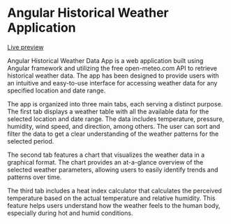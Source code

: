 # Angular Historical Weather Application
[Live preview](https://zippy-youtiao-f13f56.netlify.app)

Angular Historical Weather Data App is a web application built using Angular framework and utilizing the free open-meteo.com API to retrieve historical weather data. The app has been designed to provide users with an intuitive and easy-to-use interface for accessing weather data for any specified location and date range.

The app is organized into three main tabs, each serving a distinct purpose. The first tab displays a weather table with all the available data for the selected location and date range. The data includes temperature, pressure, humidity, wind speed, and direction, among others. The user can sort and filter the data to get a clear understanding of the weather patterns for the selected period.

The second tab features a chart that visualizes the weather data in a graphical format. The chart provides an at-a-glance overview of the selected weather parameters, allowing users to easily identify trends and patterns over time.

The third tab includes a heat index calculator that calculates the perceived temperature based on the actual temperature and relative humidity. This feature helps users understand how the weather feels to the human body, especially during hot and humid conditions.
